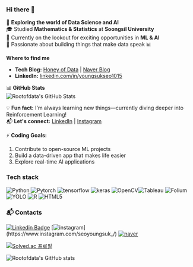 ### Hi there 👋

🚀 **Exploring the world of Data Science and AI**  
🎓 Studied **Mathematics & Statistics** at **Soongsil University**  
🎯 Currently on the lookout for exciting opportunities in **ML & AI**  
🎉 Passionate about building things that make data speak 📊

**Where to find me**  
- **Tech Blog:** [Honey of Data](https://honeyofdata.tistory.com/) | [Naver Blog](https://blog.naver.com/dudtjr4915/)  
- **LinkedIn:** [linkedin.com/in/youngsukseo1015](https://www.linkedin.com/in/youngsukseo1015/)  


📊 **GitHub Stats**  
![Rootofdata's GitHub Stats](https://github-readme-stats.vercel.app/api?username=rootofdata&show_icons=true&theme=radical)

💡 **Fun fact:** I'm always learning new things—currently diving deeper into Reinforcement Learning!  
📬 **Let's connect:** [LinkedIn](https://www.linkedin.com/in/youngsukseo1015) | [Instagram](https://instagram.com/yourusername)

⚡ **Coding Goals:**  
1. Contribute to open-source ML projects  
2. Build a data-driven app that makes life easier  
3. Explore real-time AI applications


###  Tech stack
![Python](https://img.shields.io/badge/Python-3776AB?style=flat&logo=Python&logoColor=white) ![Pytorch](https://img.shields.io/badge/Pytorch-EE4C2C?style=flat&logo=Pytorch&logoColor=white) ![tensorflow](https://img.shields.io/badge/Tensorflow-FF6F00?style=flat&logo=tensorflow&logoColor=white) ![keras](https://img.shields.io/badge/keras-c90000?style=flat&logo=keras&logoColor=white) ![OpenCV](https://img.shields.io/badge/OpenCV-5C3EE8?style=flat&logo=OpenCV&logoColor=white)![Tableau](https://img.shields.io/badge/Tableau-E97627?style=flat&logo=Tableau&logoColor=white) ![Folium](https://img.shields.io/badge/Folium-77B829?style=flat&logo=Folium&logoColor=white) ![YOLO](https://img.shields.io/badge/YOLOv5-149EF2?style=flat&logo=YOLO&logoColor=white) ![R](https://img.shields.io/badge/R-A8B9CC?style=flat-square&logo=R&logoColor=white) ![HTML5](https://img.shields.io/badge/HTML5-E34F26?style=flat-square&logo=HTML5&logoColor=white)

### 📬 Contacts
 [![Linkedin Badge](https://img.shields.io/badge/-LinkedIn-blue?style=flat-square&logo=Linkedin&logoColor=white&link=https://www.linkedin.com/in/youngsukseo1015/)](https://www.linkedin.com/in/youngsukseo1015/)
[![instagram](https://img.shields.io/badge/instagram-EC036A?style=flat&logo=instagram&logoColor=white&link=https://www.instagram.com/seoyoungsuk_)](https://www.instagram.com/seoyoungsuk_/) 
[![naver](https://img.shields.io/badge/blog-03C75A?style=flat&logo=Naver&logoColor=white&link=https://blog.naver.com/dudtjr4915)](https://blog.naver.com/dudtjr4915)

<!--
<a href="https://github.com/rootofdata" target="_blank"><img src="https://img.shields.io/badge/GitHub_Blog-181717?style=flat-square&logo=GitHub&logoColor=white"/></a>
-->
[![Solved.ac
프로필](http://mazassumnida.wtf/api/v2/generate_badge?boj=dudtjr4915)](https://solved.ac/profile/dudtjr4915)

![Rootofdata's GitHub stats](https://github-readme-stats.vercel.app/api?username=rootofdata&show_icons=true&theme=vue)

<!--
 **rootofdata/rootofdata** is a ✨ _special_ ✨ repository because its `README.md` (this file) appears on your GitHub profile.


Here are some ideas to get you started:

- 🔭 I’m currently working on Kotra for Data Research and analysis.

